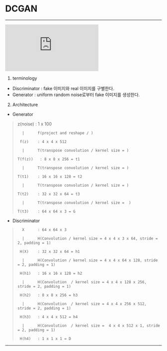 # DCGAN
---
![링크](https://arxiv.org/pdf/1511.06434.pdf)

1. terminology
 - Discriminator : fake 이미지와 real 이미지를 구별한다.
 - Generator : uniform random noise로부터 fake 이미지를 생성한다.

2. Architecture
 - Generator<br/>
 >   z(noise)   : 1 x 100 
 >
 >       |      f(project and reshape / )
 >
 >      f(z)    : 4 x 4 x 512
 >
 >       |      T(transpose convolution / kernel size = )   
 >
 >     T(f(z))   : 8 x 8 x 256 = t1
 >
 >       |      T(transpose convolution / kernel size = )
 >
 >     T(t1)    : 16 x 16 x 128 = t2
 >
 >       |      T(transpose convolution / kernel size = )
 >
 >     T(t2)    : 32 x 32 x 64 = t3
 >
 >       |      T(transpose convolution / kernel size =  )
 >
 >     T(t3)    : 64 x 64 x 3 = G

 - Discriminator<br/>
 >       X      : 64 x 64 x 3 
 >
 >       |      H(Convolution / kernel size = 4 x 4 x 3 x 64, stride = 2, padding = 1)
 >
 >      H(X)    : 32 x 32 x 64 = h1
 >
 >       |      H(Convolution / kernel size = 4 x 4 x 64 x 128, stride = 2, padding = 1)
 >
 >      H(h1)   : 16 x 16 x 128 = h2
 >
 >       |      H(Convolution  / kernel size = 4 x 4 x 128 x 256, stride = 2, padding = 1)
 >
 >      H(h2)   : 8 x 8 x 256 = h3
 >
 >       |      H(Convolution  / kernel size = 4 x 4 x 256 x 512, stride = 2, padding = 1)
 >
 >      H(h3)   : 4 x 4 x 512 = h4
 >
 >       |      H(Convolution  / kernel size =  4 x 4 x 512 x 1, stride = 2, padding = 1)
 >
 >      H(h4)   : 1 x 1 x 1 = D  

---
